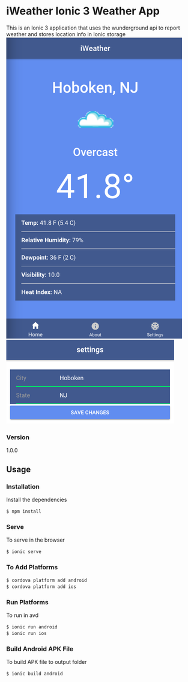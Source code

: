 # iWeather Ionic 3 Weather App

This is an Ionic 3 application that uses the wunderground api to report weather and stores location info in Ionic storage
![Splash](./screenshots/screen1.png)
![Splash](./screenshots/screen2.png)

### Version
1.0.0

## Usage


### Installation

Install the dependencies

```sh
$ npm install
```

### Serve
To serve in the browser

```sh
$ ionic serve
```

### To Add Platforms
```sh
$ cordova platform add android
$ cordova platform add ios
```

### Run Platforms
To run in avd

```sh
$ ionic run android
$ ionic run ios
```

### Build Android APK File
To build APK file to output folder

```sh
$ ionic build android
```